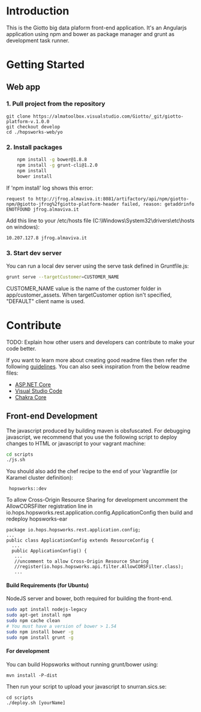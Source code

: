 # Introduction

This is the Giotto big data plaform front-end application. It's an Angularjs application using npm and bower as package manager and grunt as development task runner.

# Getting Started
## Web app
### 1. Pull project from the repository
	git clone https://almatoolbox.visualstudio.com/Giotto/_git/giotto-platform-v.1.0.0
    git checkout develop
    cd ./hopsworks-web/yo

### 2. Install packages
```sh
	npm install -g bower@1.8.8
    npm install -g grunt-cli@1.2.0
	npm install
    bower install
```

If 'npm install' log shows this error:
```
request to http://jfrog.almaviva.it:8081/artifactory/api/npm/giotto-npm/@giotto-jfrog%2fgiotto-platform-header failed, reason: getaddrinfo ENOTFOUND jfrog.almaviva.it
```

Add this line to your /etc/hosts file (C:\Windows\System32\drivers\etc\hosts on windows):
```
10.207.127.8 jfrog.almaviva.it
```

### 3. Start dev server
You can run a local dev server using the serve task defined in Gruntfile.js:

```sh
grunt serve --targetCustomer=CUSTOMER_NAME
```

CUSTOMER_NAME value is the name of the customer folder in app/customer_assets. When targetCustomer option isn't specified, "DEFAULT" client name is used.

# Contribute

TODO: Explain how other users and developers can contribute to make your code better.

If you want to learn more about creating good readme files then refer the following [guidelines](https://www.visualstudio.com/en-us/docs/git/create-a-readme). You can also seek inspiration from the below readme files:

- [ASP.NET Core](https://github.com/aspnet/Home)
- [Visual Studio Code](https://github.com/Microsoft/vscode)
- [Chakra Core](https://github.com/Microsoft/ChakraCore)
## Front-end Development
The javascript produced by building maven is obsfuscated. For debugging javascript, we recommend that you use the following script
to deploy changes to HTML or javascript to your vagrant machine:

```sh
cd scripts
./js.sh
```

You should also add the chef recipe to the end of your Vagrantfile (or Karamel cluster definition):
```
 hopsworks::dev
```

To allow Cross-Origin Resource Sharing for development uncomment the AllowCORSFilter registration line in 
io.hops.hopsworks.rest.application.config.ApplicationConfig then build and redeploy hopsworks-ear
 ```
 package io.hops.hopsworks.rest.application.config;
 ...
 public class ApplicationConfig extends ResourceConfig {
   ...
   public ApplicationConfig() {
    ...
    //uncomment to allow Cross-Origin Resource Sharing
    //register(io.hops.hopsworks.api.filter.AllowCORSFilter.class);
    ...
 ```
#### Build Requirements (for Ubuntu)
NodeJS server and bower, both required for building the front-end.

```sh
sudo apt install nodejs-legacy
sudo apt-get install npm
sudo npm cache clean
# You must have a version of bower > 1.54
sudo npm install bower -g
sudo npm install grunt -g
```

#### For development

You can build Hopsworks without running grunt/bower using:

```
mvn install -P-dist
```

Then run your script to upload your javascript to snurran.sics.se:

```
cd scripts
./deploy.sh [yourName]
```
